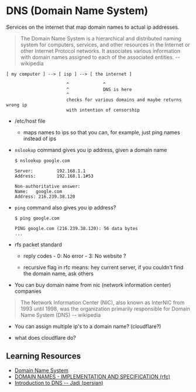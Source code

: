 # DNS (Domain Name System)

Services on the internet that map domain names to actual ip addresses.


> The Domain Name System is a hierarchical and distributed naming system for
> computers, services, and other resources in the Internet or other Internet
> Protocol networks. It associates various information with domain names
> assigned to each of the associated entities. -- wikipedia


```
[ my computer ] --> [ isp ] --> [ the internet ]

                       ^             ^
                       ^             DNS is here
                       ^
                       checks for various domains and maybe returns wrong ip
                       with intention of censorship
```


- /etc/host file
  - maps names to ips so that you can, for example, just ping names instead of ips




- `nslookup` command gives you ip address, given a domain name

  ```
  $ nslookup google.com

  Server:         192.168.1.1
  Address:        192.168.1.1#53

  Non-authoritative answer:
  Name:   google.com
  Address: 216.239.38.120
  ```

- `ping` command also gives you ip address?

  ```
  $ ping google.com

  PING google.com (216.239.38.120): 56 data bytes
  ...
  ```

- rfs packet standard
  - reply codes
        - 0: No error
        - 3: No website ?

  - recursive flag in rfc means: hey current server, if you couldn't find the
  domain name, ask others

- You can buy domain name from nic (network information center) companies

> The Network Information Center (NIC), also known as InterNIC from 1993 until
> 1998, was the organization primarily responsible for Domain Name System (DNS)
> -- wikipedia


- You can assign multiple ip's to a domain name? (cloudflare?)

- what does cloudflare do?


## Learning Resources

- [Domain Name System](https://en.wikipedia.org/wiki/Domain_Name_System)
- [DOMAIN NAMES - IMPLEMENTATION AND SPECIFICATION (rfc)](https://www.ietf.org/rfc/rfc1035.txt)
- [Introduction to DNS -- Jadi (persian)](https://youtu.be/uZNhP17K_gQ)
